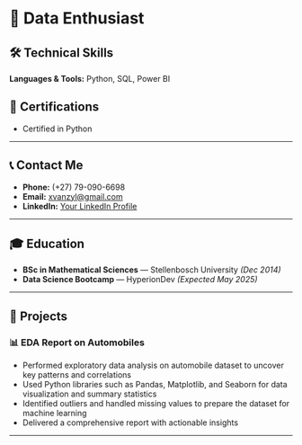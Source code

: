 # 👋 Data Enthusiast

## 🛠️ Technical Skills  
**Languages & Tools:** Python, SQL, Power BI

## 📜 Certifications  
- Certified in Python

---

## 📞 Contact Me  
- **Phone:** (+27) 79-090-6698  
- **Email:** [xvanzyl@gmail.com](mailto:xvanzyl@gmail.com)  
- **LinkedIn:** [Your LinkedIn Profile](#) <!-- Replace # with your actual LinkedIn URL -->

---

## 🎓 Education  
- **BSc in Mathematical Sciences** — Stellenbosch University *(Dec 2014)*  
- **Data Science Bootcamp** — HyperionDev *(Expected May 2025)*

---

## 📁 Projects  

### 📊 EDA Report on Automobiles  
- Performed exploratory data analysis on automobile dataset to uncover key patterns and correlations  
- Used Python libraries such as Pandas, Matplotlib, and Seaborn for data visualization and summary statistics  
- Identified outliers and handled missing values to prepare the dataset for machine learning  
- Delivered a comprehensive report with actionable insights  

<!-- Add more projects below following the same format -->

---

